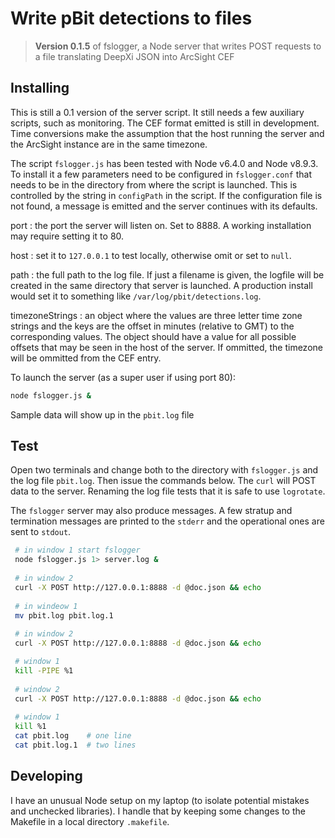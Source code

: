 
# Write pBit detections to files

> **Version 0.1.5** of fslogger, a Node server that writes POST requests to a file translating DeepXi JSON into ArcSight CEF

## Installing

This is still a 0.1 version of the server script.  It still needs a few auxiliary scripts, such as monitoring.  The CEF format emitted is still in development.  Time conversions make the assumption that the host running the server and the ArcSight instance are in the same timezone.

The script `fslogger.js` has been tested with Node v6.4.0 and Node v8.9.3. To install it a few parameters need to be configured in `fslogger.conf` that needs to be in the directory from where the script is launched.  This is controlled by the string in `configPath` in the script.  If the configuration file is not found, a message is emitted and the server continues with its defaults.

port
: the port the server will listen on.  Set to 8888.  A working installation may require setting it to 80.

host
: set it to `127.0.0.1` to test locally, otherwise omit or set to `null`.

path
: the full path to the log file.  If just a filename is given, the logfile will be created in the same directory that server is launched.  A production install would set it to something like `/var/log/pbit/detections.log`.

timezoneStrings
: an object where the values are three letter time zone strings and the keys are the offset in minutes (relative to GMT) to the corresponding values.  The object should have a value for all possible offsets that may be seen in the host of the server.  If ommitted, the timezone will be ommitted from the CEF entry.

To launch the server (as a super user if using port 80):

``` bash
node fslogger.js &
```

Sample data will show up in the `pbit.log` file


## Test

Open two terminals and change both to the directory with `fslogger.js` and the log file `pbit.log`.  Then issue the commands below.  The `curl` will POST data to the server.  Renaming the log file tests that it is safe to use `logrotate`.

The `fslogger` server may also produce messages.  A few stratup and termination messages are printed to the `stderr` and the operational ones are sent to `stdout`.

``` bash
 # in window 1 start fslogger
 node fslogger.js 1> server.log &
 
 # in window 2 
 curl -X POST http://127.0.0.1:8888 -d @doc.json && echo
 
 # in windeow 1
 mv pbit.log pbit.log.1
 
 # in window 2
 curl -X POST http://127.0.0.1:8888 -d @doc.json && echo

 # window 1
 kill -PIPE %1
 
 # window 2
 curl -X POST http://127.0.0.1:8888 -d @doc.json && echo
 
 # window 1
 kill %1
 cat pbit.log    # one line
 cat pbit.log.1  # two lines
```

## Developing

I have an unusual Node setup on my laptop (to isolate potential mistakes and unchecked libraries).  I handle that by keeping some changes to the Makefile in a local directory `.makefile`.